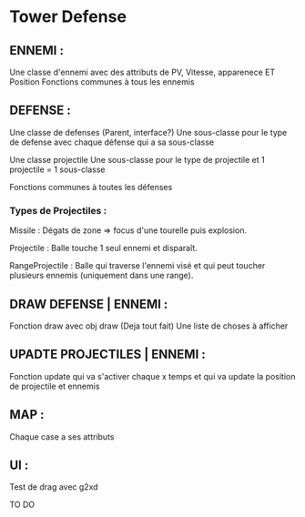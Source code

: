 # Tower Defense

## ENNEMI :

  Une classe d'ennemi avec des attributs de PV, Vitesse, apparenece ET Position
  Fonctions communes à tous les ennemis

## DEFENSE :

  Une classe de defenses (Parent, interface?)
    Une sous-classe pour le type de defense avec chaque défense qui a sa sous-classe

  Une classe projectile
    Une sous-classe pour le type de projectile et 1 projectile = 1 sous-classe

  Fonctions communes à toutes les défenses

### Types de Projectiles :

  Missile : Dégats de zone => focus d'une tourelle puis explosion.

  Projectile : Balle touche 1 seul ennemi et disparaît.

  RangeProjectile : Balle qui traverse l'ennemi visé et qui peut toucher plusieurs ennemis (uniquement dans une range).


## DRAW DEFENSE | ENNEMI :

  Fonction draw avec obj draw (Deja tout fait)
  Une liste de choses à afficher

## UPADTE PROJECTILES | ENNEMI :

   Fonction update qui va s'activer chaque x temps et qui va update la position de projectile et ennemis


## MAP :

   Chaque case a ses attributs


## UI :

   Test de drag avec g2xd

   TO DO
